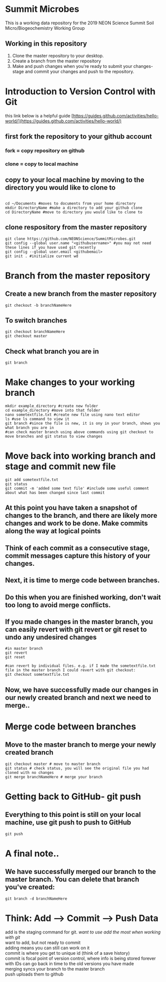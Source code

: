 # Summit Microbes
This is a working data repository for the 2019 NEON Science Summit Soil Micro/Biogeochemistry Working Group

## Working in this repository

1. Clone the master repository to your desktop.
2. Create a branch from the master repository
3. Make and push changes when you're ready to submit your changes- stage and commit your changes and push to the repository.


# Introduction to Version Control with Git ##
this link below is a helpful guide
[https://guides.github.com/activities/hello-world/](https://guides.github.com/activities/hello-world/)

## first fork the repository to your github account
### fork = copy repository on github
### clone = copy to local machine

## copy to your local machine by moving to the directory you would like to clone to
```

cd ~/Documents #moves to documents from your home directory
mkdir DirectoryName #make a directory to add your github clone
cd DirectoryName #move to directory you would like to clone to
```


## clone respository from the master repository
```
git clone https://github.com/NEONScience/SummitMicrobes.git
git config --global user.name "<githubusername>" #you may not need these lines if you have used git recently
git config --global user.email <githubemail>
git init . #initialize current wd
```

# Branch from the master repository
## Create a new branch from the master repository
```
git checkout -b branchNameHere
```
## To switch branches

```
git checkout branchNameHere
git checkout master
```

## Check what branch you are in
```
git branch
```
# Make changes to your working branch
```
mkdir example_directory #create new folder
cd example_directory #move into that folder
nano sometextfile.txt #create new file using nano text editor
ls #use ls command to view it
git branch #since the file is new, it is ony in your branch, shows you what branch you are in
#can check master branch using above commands using git checkout to move branches and git status to view changes
```

# Move back into working branch and stage and commit new file
```
git add sometextfile.txt
git status
git commit -m 'added some text file' #include some useful comment about what has been changed since last commit

```

## At this point you have taken a snapshot of changes to the branch, and there are likely more changes and work to be done. Make commits along the way at logical points
## Think of each commit as a consecutive stage, commit messages capture this history of your changes.
## Next, it is time to merge code between branches.
## Do this when you are finished working, don't wait too long to avoid merge conflicts.

## If you made changes in the master branch, you can easily revert with git revert or git reset to undo any undesired changes
```
#in master branch
git revert 
git reset

#can revert by individual files. e.g. if I made the sometextfile.txt file in the master branch I could revert with git checkout:
git checkout sometextfile.txt
```

## Now, we have successfully made our changes in our newly created branch and next we need to merge..
# Merge code between branches
## Move to the master branch to merge your newly created branch
```
git checkout master # move to master branch
git status # check status, you will see the original file you had cloned with no changes
git merge branchNameHere # merge your branch

```

# Getting back to GitHub- git push
## Everything to this point is still on your local machine, use git push to push to GitHub
```
git push

```

# A final note..
## We have successfully merged our branch to the master branch. You can delete that branch you've created:
```
git branch -d branchNameHere

```

# Think: Add --> Commit --> Push Data
add is the staging command for git. *want to use add the most when working with git* <br>
want to add, but not ready to commit <br>
adding means you can still can work on it <br>
commit is where you get to unique id (think of a save history) <br>
commit is focal point of version control, where info is being stored forever <br>
with IDs can go back in time to the old versions you have made <br>
merging syncs your branch to the master branch <br>
push uploads them to github <br>

